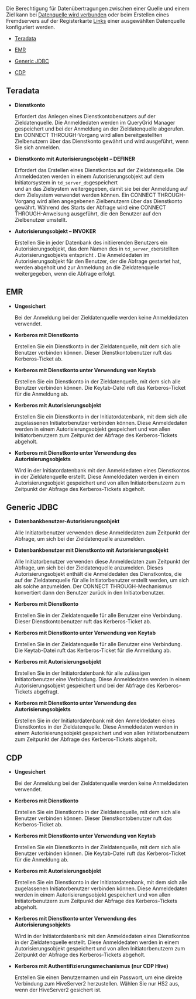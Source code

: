 Die Berechtigung für Datenübertragungen zwischen einer Quelle und einem Ziel kann bei [Datenquelle wird verbunden](znp1640282079399.md) oder beim Erstellen eines Fremdservers auf der Registerkarte [Links](kzu1674159463068.md) einer ausgewählten Datenquelle konfiguriert werden.

-   [Teradata](\#Teradata)


-   [EMR](\#EMR)


-   [Generic JDBC](\#GenericJDBC)


-   [CDP](\#CDP)


## Teradata


-   **Dienstkonto**

    Erfordert das Anlegen eines Dienstkontobenutzers auf der Zieldatenquelle. Die Anmeldedaten werden im QueryGrid Manager gespeichert und bei der Anmeldung an der Zieldatenquelle abgerufen. Ein CONNECT THROUGH-Vorgang wird allen bereitgestellten Zielbenutzern über das Dienstkonto gewährt und wird ausgeführt, wenn Sie sich anmelden.


-   **Dienstkonto mit Autorisierungsobjekt – DEFINER**



    Erfordert das Erstellen eines Dienstkontos auf der Zieldatenquelle. Die Anmeldedaten werden in einem Autorisierungsobjekt auf dem Initiatorsystem in `
        td_server_db
        `gespeichert  
        und an das Zielsystem weitergegeben, damit sie bei der Anmeldung auf dem Zielsystem verwendet werden können. Ein CONNECT THROUGH-Vorgang wird allen angegebenen Zielbenutzern über das Dienstkonto gewährt. Während des Starts der Abfrage wird eine CONNECT THROUGH-Anweisung ausgeführt, die den Benutzer auf den Zielbenutzer umstellt.

-   **Autorisierungsobjekt – INVOKER**



    Erstellen Sie in jeder Datenbank des initiierenden Benutzers ein Autorisierungsobjekt, das dem Namen des in `
        td_server_db
        `erstellten Autorisierungsobjekts entspricht 
        . Die Anmeldedaten im Autorisierungsobjekt für den Benutzer, der die Abfrage gestartet hat, werden abgeholt und zur Anmeldung an die Zieldatenquelle weitergegeben, wenn die Abfrage erfolgt.

## EMR


-   **Ungesichert**

    Bei der Anmeldung bei der Zieldatenquelle werden keine Anmeldedaten verwendet.


-   **Kerberos mit Dienstkonto**

    Erstellen Sie ein Dienstkonto in der Zieldatenquelle, mit dem sich alle Benutzer verbinden können. Dieser Dienstkontobenutzer ruft das Kerberos-Ticket ab.


-   **Kerberos mit Dienstkonto unter Verwendung von Keytab**

    Erstellen Sie ein Dienstkonto in der Zieldatenquelle, mit dem sich alle Benutzer verbinden können. Die Keytab-Datei ruft das Kerberos-Ticket für die Anmeldung ab.


-   **Kerberos mit Autorisierungsobjekt**

    Erstellen Sie ein Dienstkonto in der Initiatordatenbank, mit dem sich alle zugelassenen Initiatorbenutzer verbinden können. Diese Anmeldedaten werden in einem Autorisierungsobjekt gespeichert und von allen Initiatorbenutzern zum Zeitpunkt der Abfrage des Kerberos-Tickets abgeholt.


-   **Kerberos mit Dienstkonto unter Verwendung des Autorisierungsobjekts**

    Wird in der Initiatordatenbank mit den Anmeldedaten eines Dienstkontos in der Zieldatenquelle erstellt. Diese Anmeldedaten werden in einem Autorisierungsobjekt gespeichert und von allen Initiatorbenutzern zum Zeitpunkt der Abfrage des Kerberos-Tickets abgeholt.


## Generic JDBC


-   **Datenbankbenutzer-Autorisierungsobjekt**

    Alle Initiatorbenutzer verwenden diese Anmeldedaten zum Zeitpunkt der Abfrage, um sich bei der Zieldatenquelle anzumelden.


-   **Datenbankbenutzer mit Dienstkonto mit Autorisierungsobjekt**

    Alle Initiatorbenutzer verwenden diese Anmeldedaten zum Zeitpunkt der Abfrage, um sich bei der Zieldatenquelle anzumelden. Dieses Autorisierungsobjekt enthält die Anmeldedaten des Dienstkontos, die auf der Zieldatenquelle für alle Initiatorbenutzer erstellt werden, um sich als solche anzumelden. Der CONNECT THROUGH-Mechanismus konvertiert dann den Benutzer zurück in den Initiatorbenutzer.


-   **Kerberos mit Dienstkonto**

    Erstellen Sie in der Zieldatenquelle für alle Benutzer eine Verbindung. Dieser Dienstkontobenutzer ruft das Kerberos-Ticket ab.


-   **Kerberos mit Dienstkonto unter Verwendung von Keytab**

    Erstellen Sie in der Zieldatenquelle für alle Benutzer eine Verbindung. Die Keytab-Datei ruft das Kerberos-Ticket für die Anmeldung ab.


-   **Kerberos mit Autorisierungsobjekt**

    Erstellen Sie in der Initiatordatenbank für alle zulässigen Initiatorbenutzer eine Verbindung. Diese Anmeldedaten werden in einem Autorisierungsobjekt gespeichert und bei der Abfrage des Kerberos-Tickets abgefragt.


-   **Kerberos mit Dienstkonto unter Verwendung des Autorisierungsobjekts**

    Erstellen Sie in der Initiatordatenbank mit den Anmeldedaten eines Dienstkontos in der Zieldatenquelle. Diese Anmeldedaten werden in einem Autorisierungsobjekt gespeichert und von allen Initiatorbenutzern zum Zeitpunkt der Abfrage des Kerberos-Tickets abgeholt.


## CDP


-   **Ungesichert**

    Bei der Anmeldung bei der Zieldatenquelle werden keine Anmeldedaten verwendet.


-   **Kerberos mit Dienstkonto**

    Erstellen Sie ein Dienstkonto in der Zieldatenquelle, mit dem sich alle Benutzer verbinden können. Dieser Dienstkontobenutzer ruft das Kerberos-Ticket ab.


-   **Kerberos mit Dienstkonto unter Verwendung von Keytab**

    Erstellen Sie ein Dienstkonto in der Zieldatenquelle, mit dem sich alle Benutzer verbinden können. Die Keytab-Datei ruft das Kerberos-Ticket für die Anmeldung ab.


-   **Kerberos mit Autorisierungsobjekt**

    Erstellen Sie ein Dienstkonto in der Initiatordatenbank, mit dem sich alle zugelassenen Initiatorbenutzer verbinden können. Diese Anmeldedaten werden in einem Autorisierungsobjekt gespeichert und von allen Initiatorbenutzern zum Zeitpunkt der Abfrage des Kerberos-Tickets abgeholt.


-   **Kerberos mit Dienstkonto unter Verwendung des Autorisierungsobjekts**

    Wird in der Initiatordatenbank mit den Anmeldedaten eines Dienstkontos in der Zieldatenquelle erstellt. Diese Anmeldedaten werden in einem Autorisierungsobjekt gespeichert und von allen Initiatorbenutzern zum Zeitpunkt der Abfrage des Kerberos-Tickets abgeholt.


-   **Kerberos mit Authentifizierungsmechanismus (nur CDP Hive)**

    Erstellen Sie einen Benutzernamen und ein Passwort, um eine direkte Verbindung zum HiveServer2 herzustellen. Wählen Sie nur HS2 aus, wenn der HiveServer2 gesichert ist.


